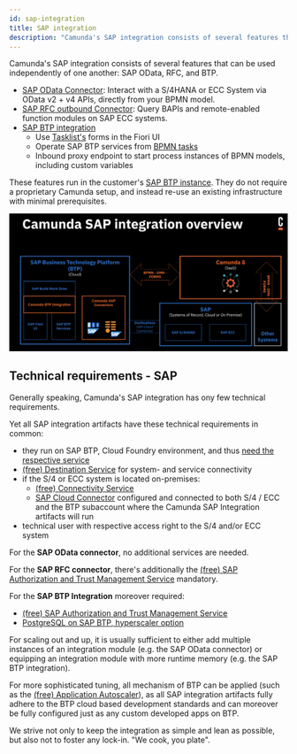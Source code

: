 ```yaml
---
id: sap-integration
title: SAP integration
description: "Camunda's SAP integration consists of several features that can be used independently of one another: SAP OData, RFC, and BTP."
---
```


Camunda's SAP integration consists of several features that can be used independently of one another: SAP OData, RFC, and BTP.

- [SAP OData Connector](./odata-connector.md): Interact with a S/4HANA or ECC System via OData v2 + v4 APIs, directly from your BPMN model.
- [SAP RFC outbound Connector](./rfc-connector.md): Query BAPIs and remote-enabled function modules on SAP ECC systems.
- [SAP BTP integration](./btp-integration.md)
  - Use [Tasklist's](/components/tasklist/introduction-to-tasklist.md) forms in the Fiori UI
  - Operate SAP BTP services from [BPMN tasks](/components/modeler/bpmn/bpmn.md)
  - Inbound proxy endpoint to start process instances of BPMN models, including custom variables

These features run in the customer's [SAP BTP instance](https://www.sap.com/products/technology-platform.html). They do not require a proprietary Camunda setup, and instead re-use an existing infrastructure with minimal prerequisites.

![SAP integration overview](./img/sap-integration-overview.png)

## Technical requirements - SAP

Generally speaking, Camunda's SAP integration has ony few technical requirements. 

Yet all SAP integration artifacts have these technical requirements in common:

- they run on SAP BTP, Cloud Foundry environment, and thus [need the respective service](https://discovery-center.cloud.sap/serviceCatalog/cloud-foundry-runtime?region=all)
- [(free) Destination Service](https://discovery-center.cloud.sap/serviceCatalog/destination?region=all&service_plan=lite&commercialModel=btpea) for system- and service connectivity
- if the S/4 or ECC system is located on-premises:
  - [(free) Connectivity Service](https://discovery-center.cloud.sap/serviceCatalog/connectivity-service?region=all)
  - [SAP Cloud Connector](https://help.sap.com/docs/connectivity/sap-btp-connectivity-cf/cloud-connector) configured and connected to both S/4 / ECC and the BTP subaccount where the Camunda SAP Integration artifacts will run
- technical user with respective access right to the S/4 and/or ECC system

For the **SAP OData connector**, no additional services are needed.

For the **SAP RFC connector**, there's additionally the [(free) SAP Authorization and Trust Management Service](https://discovery-center.cloud.sap/serviceCatalog/authorization-and-trust-management-service?region=all) mandatory.

For the **SAP BTP Integration** moreover required:

- [(free) SAP Authorization and Trust Management Service](https://discovery-center.cloud.sap/serviceCatalog/authorization-and-trust-management-service?region=all) 
- [PostgreSQL on SAP BTP, hyperscaler option](https://discovery-center.cloud.sap/serviceCatalog/postgresql-hyperscaler-option?region=all)

For scaling out and up, it is usually sufficient to either add multiple instances of an integration module (e.g. the SAP OData connector) or equipping an integration module with more runtime memory (e.g. the SAP BTP integration). 

For more sophisticated tuning, all mechanism of BTP can be applied (such as the [(free) Application Autoscaler](https://discovery-center.cloud.sap/serviceCatalog/application-autoscaler?service_plan=standard&region=all&commercialModel=btpea)), as all SAP integration artifacts fully adhere to the BTP cloud based development standards and can moreover be fully configured just as any custom developed apps on BTP.

We strive not only to keep the integration as simple and lean as possible, but also not to foster any lock-in. "We cook, you plate".

